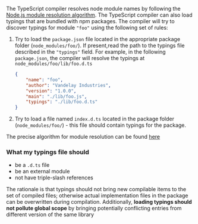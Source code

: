 The TypeScript compiler resolves node module names by following the [Node.js module resolution algorithm](https://nodejs.org/api/modules.html#modules_all_together).
The TypeScript compiler can also load typings that are bundled with npm packages.
The compiler will try to discover typings for module `"foo"` using the following set of rules:

1. Try to load the `package.json` file located in the appropriate package folder (`node_modules/foo/`). If present,read the path to the typings file described in the `"typings"` field. For example, in the following `package.json`, the compiler will resolve the typings at `node_modules/foo/lib/foo.d.ts`

    ```JSON
    {
        "name": "foo",
        "author": "Vandelay Industries",
        "version": "1.0.0",
        "main": "./lib/foo.js",
        "typings": "./lib/foo.d.ts"
    }
    ```

2. Try to load a file named `index.d.ts` located in the package folder (`node_modules/foo/`) - this file should contain typings for the package.

The precise algorithm for module resolution can be found [here](https://github.com/Microsoft/TypeScript/issues/2338)

### What my typings file should

* be a `.d.ts` file
* be an external module
* not have triple-slash references

The rationale is that typings should not bring new compilable items to the set of compiled files; otherwise actual implementation files in the package can be overwritten during compilation.
Additionally, **loading typings should not pollute global scope** by bringing potentially conflicting entries from different version of the same library